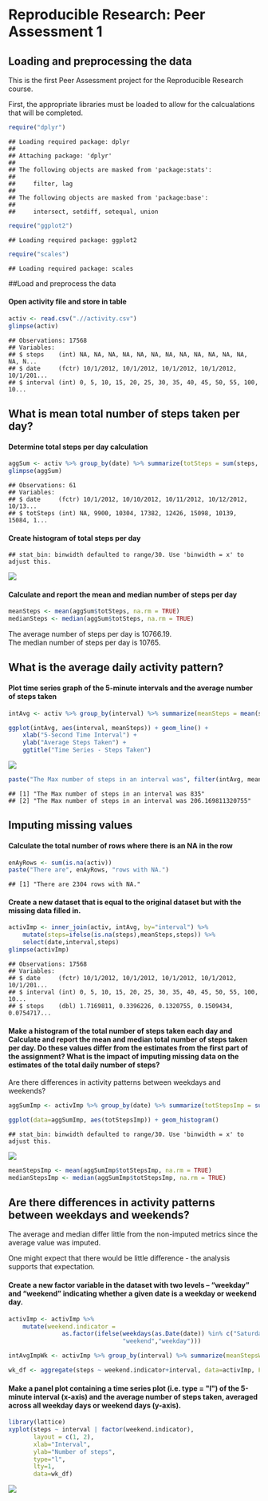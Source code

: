 # Reproducible Research: Peer Assessment 1


## Loading and preprocessing the data

This is the first Peer Assessment project for the Reproducible Research course.

First, the appropriate libraries must be loaded to allow for the calcualations that will be completed.


```r
require("dplyr")
```

```
## Loading required package: dplyr
## 
## Attaching package: 'dplyr'
## 
## The following objects are masked from 'package:stats':
## 
##     filter, lag
## 
## The following objects are masked from 'package:base':
## 
##     intersect, setdiff, setequal, union
```

```r
require("ggplot2")
```

```
## Loading required package: ggplot2
```

```r
require("scales")
```

```
## Loading required package: scales
```

##Load and preprocess the data
#### Open activity file and store in table


```r
activ <- read.csv(".//activity.csv")
glimpse(activ)
```

```
## Observations: 17568
## Variables:
## $ steps    (int) NA, NA, NA, NA, NA, NA, NA, NA, NA, NA, NA, NA, NA, N...
## $ date     (fctr) 10/1/2012, 10/1/2012, 10/1/2012, 10/1/2012, 10/1/201...
## $ interval (int) 0, 5, 10, 15, 20, 25, 30, 35, 40, 45, 50, 55, 100, 10...
```


## What is mean total number of steps taken per day?
#### Determine total steps per day calculation


```r
aggSum <- activ %>% group_by(date) %>% summarize(totSteps = sum(steps, na.rm = FALSE))
glimpse(aggSum)
```

```
## Observations: 61
## Variables:
## $ date     (fctr) 10/1/2012, 10/10/2012, 10/11/2012, 10/12/2012, 10/13...
## $ totSteps (int) NA, 9900, 10304, 17382, 12426, 15098, 10139, 15084, 1...
```


#### Create histogram of total steps per day

```
## stat_bin: binwidth defaulted to range/30. Use 'binwidth = x' to adjust this.
```

![](PA1_template_files/figure-html/unnamed-chunk-4-1.png) 

#### Calculate and report the mean and median number of steps per day


```r
meanSteps <- mean(aggSum$totSteps, na.rm = TRUE)
medianSteps <- median(aggSum$totSteps, na.rm = TRUE)
```
The average number of steps per day is 10766.19.  
The median number of steps per day is 10765.  


## What is the average daily activity pattern?
#### Plot time series graph of the 5-minute intervals and the average number of steps taken


```r
intAvg <- activ %>% group_by(interval) %>% summarize(meanSteps = mean(steps, na.rm = TRUE))

ggplot(intAvg, aes(interval, meanSteps)) + geom_line() +
    xlab("5-Second Time Interval") + 
    ylab("Average Steps Taken") + 
    ggtitle("Time Series - Steps Taken")
```

![](PA1_template_files/figure-html/unnamed-chunk-6-1.png) 

```r
paste("The Max number of steps in an interval was", filter(intAvg, meanSteps==max(meanSteps)))
```

```
## [1] "The Max number of steps in an interval was 835"             
## [2] "The Max number of steps in an interval was 206.169811320755"
```


## Imputing missing values
#### Calculate the total number of rows where there is an NA in the row


```r
enAyRows <- sum(is.na(activ))
paste("There are", enAyRows, "rows with NA.")
```

```
## [1] "There are 2304 rows with NA."
```



#### Create a new dataset that is equal to the original dataset but with the missing data filled in.


```r
activImp <- inner_join(activ, intAvg, by="interval") %>% 
    mutate(steps=ifelse(is.na(steps),meanSteps,steps)) %>%
    select(date,interval,steps)
glimpse(activImp)
```

```
## Observations: 17568
## Variables:
## $ date     (fctr) 10/1/2012, 10/1/2012, 10/1/2012, 10/1/2012, 10/1/201...
## $ interval (int) 0, 5, 10, 15, 20, 25, 30, 35, 40, 45, 50, 55, 100, 10...
## $ steps    (dbl) 1.7169811, 0.3396226, 0.1320755, 0.1509434, 0.0754717...
```



#### Make a histogram of the total number of steps taken each day and Calculate and report the mean and median total number of steps taken per day. Do these values differ from the estimates from the first part of the assignment? What is the impact of imputing missing data on the estimates of the total daily number of steps?

Are there differences in activity patterns between weekdays and weekends?


```r
aggSumImp <- activImp %>% group_by(date) %>% summarize(totStepsImp = sum(steps, na.rm = FALSE))

ggplot(data=aggSumImp, aes(totStepsImp)) + geom_histogram()
```

```
## stat_bin: binwidth defaulted to range/30. Use 'binwidth = x' to adjust this.
```

![](PA1_template_files/figure-html/unnamed-chunk-9-1.png) 

```r
meanStepsImp <- mean(aggSumImp$totStepsImp, na.rm = TRUE)
medianStepsImp <- median(aggSumImp$totStepsImp, na.rm = TRUE)
```


## Are there differences in activity patterns between weekdays and weekends?
The average and median differ little from the non-imputed metrics since the average value was imputed.

One might expect that there would be little difference - the analysis supports that expectation.


#### Create a new factor variable in the dataset with two levels – “weekday” and “weekend” indicating whether a given date is a weekday or weekend day.


```r
activImp <- activImp %>%
    mutate(weekend.indicator =
               as.factor(ifelse(weekdays(as.Date(date)) %in% c("Saturday","Sunday"),
                                "weekend","weekday")))

intAvgImpWk <- activImp %>% group_by(interval) %>% summarize(meanStepsWeekend = mean(steps, na.rm = TRUE))

wk_df <- aggregate(steps ~ weekend.indicator+interval, data=activImp, FUN=mean)
```



#### Make a panel plot containing a time series plot (i.e. type = "l") of the 5-minute interval (x-axis) and the average number of steps taken, averaged across all weekday days or weekend days (y-axis).  


```r
library(lattice)
xyplot(steps ~ interval | factor(weekend.indicator),
       layout = c(1, 2),
       xlab="Interval",
       ylab="Number of steps",
       type="l",
       lty=1,
       data=wk_df)
```

![](PA1_template_files/figure-html/unnamed-chunk-11-1.png) 
